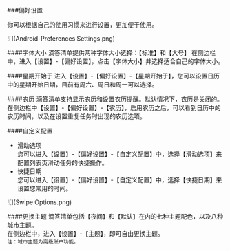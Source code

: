 ###偏好设置

你可以根据自己的使用习惯来进行设置，更加便于使用。

![](Android-Preferences  Settings.png)

####字体大小
滴答清单提供两种字体大小选择：【标准】和【大号】
在侧边栏中，进入【设置】-【偏好设置】，点击【字体大小】并选择适合自己的字体大小。

####星期开始于
进入【设置】-【偏好设置】-【星期开始于】，您可以设置日历中的星期开始日期，目前有周六、周日和周一可以选择。

####农历
滴答清单支持显示农历和设置农历提醒。默认情况下，农历是关闭的。
<br>在侧边栏中【设置】-【偏好设置】-【农历】，启用农历之后，可以看到日历中的农历时间，以及在设置重复任务时出现的农历选项。

####自定义配置
* 滑动选项
<br>您可以进入【设置】-【偏好设置】-【自定义配置】中，选择【滑动选项】来配置列表页滑动任务的快捷操作。
* 快捷日期 
<br>您可以进入【设置】-【偏好设置】-【自定义配置】中，选择【快捷日期】来设置您常用的时间。

![](Swipe Options.png)

####更换主题
滴答清单包括【夜间】和【默认】在内的七种主题配色，以及八种城市主题。
<br>在侧边栏中，进入【设置】-【主题】，即可自由更换主题。
<br>`注：城市主题为高级账户功能。`

